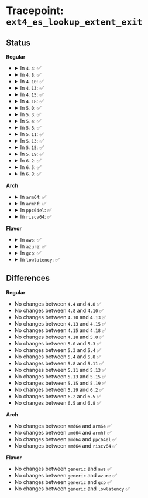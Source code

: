 # Tracepoint: <code>ext4_es_lookup_extent_exit</code>

## Status
<b>Regular</b>
<ul>
<li>
<details>
<summary>In <code>4.4</code>: ✅</summary>

Event:

```c
struct trace_event_raw_ext4_es_lookup_extent_exit {
    struct trace_entry ent;
    dev_t dev;
    ino_t ino;
    ext4_lblk_t lblk;
    ext4_lblk_t len;
    ext4_fsblk_t pblk;
    char status;
    int found;
    char __data[0];
};
```
Function:

```c
void trace_event_raw_event_ext4_es_lookup_extent_exit(void *__data, struct inode *inode, struct extent_status *es, int found);
```
</details>
</li>
<li>
<details>
<summary>In <code>4.8</code>: ✅</summary>

Event:

```c
struct trace_event_raw_ext4_es_lookup_extent_exit {
    struct trace_entry ent;
    dev_t dev;
    ino_t ino;
    ext4_lblk_t lblk;
    ext4_lblk_t len;
    ext4_fsblk_t pblk;
    char status;
    int found;
    char __data[0];
};
```
Function:

```c
void trace_event_raw_event_ext4_es_lookup_extent_exit(void *__data, struct inode *inode, struct extent_status *es, int found);
```
</details>
</li>
<li>
<details>
<summary>In <code>4.10</code>: ✅</summary>

Event:

```c
struct trace_event_raw_ext4_es_lookup_extent_exit {
    struct trace_entry ent;
    dev_t dev;
    ino_t ino;
    ext4_lblk_t lblk;
    ext4_lblk_t len;
    ext4_fsblk_t pblk;
    char status;
    int found;
    char __data[0];
};
```
Function:

```c
void trace_event_raw_event_ext4_es_lookup_extent_exit(void *__data, struct inode *inode, struct extent_status *es, int found);
```
</details>
</li>
<li>
<details>
<summary>In <code>4.13</code>: ✅</summary>

Event:

```c
struct trace_event_raw_ext4_es_lookup_extent_exit {
    struct trace_entry ent;
    dev_t dev;
    ino_t ino;
    ext4_lblk_t lblk;
    ext4_lblk_t len;
    ext4_fsblk_t pblk;
    char status;
    int found;
    char __data[0];
};
```
Function:

```c
void trace_event_raw_event_ext4_es_lookup_extent_exit(void *__data, struct inode *inode, struct extent_status *es, int found);
```
</details>
</li>
<li>
<details>
<summary>In <code>4.15</code>: ✅</summary>

Event:

```c
struct trace_event_raw_ext4_es_lookup_extent_exit {
    struct trace_entry ent;
    dev_t dev;
    ino_t ino;
    ext4_lblk_t lblk;
    ext4_lblk_t len;
    ext4_fsblk_t pblk;
    char status;
    int found;
    char __data[0];
};
```
Function:

```c
void trace_event_raw_event_ext4_es_lookup_extent_exit(void *__data, struct inode *inode, struct extent_status *es, int found);
```
</details>
</li>
<li>
<details>
<summary>In <code>4.18</code>: ✅</summary>

Event:

```c
struct trace_event_raw_ext4_es_lookup_extent_exit {
    struct trace_entry ent;
    dev_t dev;
    ino_t ino;
    ext4_lblk_t lblk;
    ext4_lblk_t len;
    ext4_fsblk_t pblk;
    char status;
    int found;
    char __data[0];
};
```
Function:

```c
void trace_event_raw_event_ext4_es_lookup_extent_exit(void *__data, struct inode *inode, struct extent_status *es, int found);
```
</details>
</li>
<li>
<details>
<summary>In <code>5.0</code>: ✅</summary>

Event:

```c
struct trace_event_raw_ext4_es_lookup_extent_exit {
    struct trace_entry ent;
    dev_t dev;
    ino_t ino;
    ext4_lblk_t lblk;
    ext4_lblk_t len;
    ext4_fsblk_t pblk;
    char status;
    int found;
    char __data[0];
};
```
Function:

```c
void trace_event_raw_event_ext4_es_lookup_extent_exit(void *__data, struct inode *inode, struct extent_status *es, int found);
```
</details>
</li>
<li>
<details>
<summary>In <code>5.3</code>: ✅</summary>

Event:

```c
struct trace_event_raw_ext4_es_lookup_extent_exit {
    struct trace_entry ent;
    dev_t dev;
    ino_t ino;
    ext4_lblk_t lblk;
    ext4_lblk_t len;
    ext4_fsblk_t pblk;
    char status;
    int found;
    char __data[0];
};
```
Function:

```c
void trace_event_raw_event_ext4_es_lookup_extent_exit(void *__data, struct inode *inode, struct extent_status *es, int found);
```
</details>
</li>
<li>
<details>
<summary>In <code>5.4</code>: ✅</summary>

Event:

```c
struct trace_event_raw_ext4_es_lookup_extent_exit {
    struct trace_entry ent;
    dev_t dev;
    ino_t ino;
    ext4_lblk_t lblk;
    ext4_lblk_t len;
    ext4_fsblk_t pblk;
    char status;
    int found;
    char __data[0];
};
```
Function:

```c
void trace_event_raw_event_ext4_es_lookup_extent_exit(void *__data, struct inode *inode, struct extent_status *es, int found);
```
</details>
</li>
<li>
<details>
<summary>In <code>5.8</code>: ✅</summary>

Event:

```c
struct trace_event_raw_ext4_es_lookup_extent_exit {
    struct trace_entry ent;
    dev_t dev;
    ino_t ino;
    ext4_lblk_t lblk;
    ext4_lblk_t len;
    ext4_fsblk_t pblk;
    char status;
    int found;
    char __data[0];
};
```
Function:

```c
void trace_event_raw_event_ext4_es_lookup_extent_exit(void *__data, struct inode *inode, struct extent_status *es, int found);
```
</details>
</li>
<li>
<details>
<summary>In <code>5.11</code>: ✅</summary>

Event:

```c
struct trace_event_raw_ext4_es_lookup_extent_exit {
    struct trace_entry ent;
    dev_t dev;
    ino_t ino;
    ext4_lblk_t lblk;
    ext4_lblk_t len;
    ext4_fsblk_t pblk;
    char status;
    int found;
    char __data[0];
};
```
Function:

```c
void trace_event_raw_event_ext4_es_lookup_extent_exit(void *__data, struct inode *inode, struct extent_status *es, int found);
```
</details>
</li>
<li>
<details>
<summary>In <code>5.13</code>: ✅</summary>

Event:

```c
struct trace_event_raw_ext4_es_lookup_extent_exit {
    struct trace_entry ent;
    dev_t dev;
    ino_t ino;
    ext4_lblk_t lblk;
    ext4_lblk_t len;
    ext4_fsblk_t pblk;
    char status;
    int found;
    char __data[0];
};
```
Function:

```c
void trace_event_raw_event_ext4_es_lookup_extent_exit(void *__data, struct inode *inode, struct extent_status *es, int found);
```
</details>
</li>
<li>
<details>
<summary>In <code>5.15</code>: ✅</summary>

Event:

```c
struct trace_event_raw_ext4_es_lookup_extent_exit {
    struct trace_entry ent;
    dev_t dev;
    ino_t ino;
    ext4_lblk_t lblk;
    ext4_lblk_t len;
    ext4_fsblk_t pblk;
    char status;
    int found;
    char __data[0];
};
```
Function:

```c
void trace_event_raw_event_ext4_es_lookup_extent_exit(void *__data, struct inode *inode, struct extent_status *es, int found);
```
</details>
</li>
<li>
<details>
<summary>In <code>5.19</code>: ✅</summary>

Event:

```c
struct trace_event_raw_ext4_es_lookup_extent_exit {
    struct trace_entry ent;
    dev_t dev;
    ino_t ino;
    ext4_lblk_t lblk;
    ext4_lblk_t len;
    ext4_fsblk_t pblk;
    char status;
    int found;
    char __data[0];
};
```
Function:

```c
void trace_event_raw_event_ext4_es_lookup_extent_exit(void *__data, struct inode *inode, struct extent_status *es, int found);
```
</details>
</li>
<li>
<details>
<summary>In <code>6.2</code>: ✅</summary>

Event:

```c
struct trace_event_raw_ext4_es_lookup_extent_exit {
    struct trace_entry ent;
    dev_t dev;
    ino_t ino;
    ext4_lblk_t lblk;
    ext4_lblk_t len;
    ext4_fsblk_t pblk;
    char status;
    int found;
    char __data[0];
};
```
Function:

```c
void trace_event_raw_event_ext4_es_lookup_extent_exit(void *__data, struct inode *inode, struct extent_status *es, int found);
```
</details>
</li>
<li>
<details>
<summary>In <code>6.5</code>: ✅</summary>

Event:

```c
struct trace_event_raw_ext4_es_lookup_extent_exit {
    struct trace_entry ent;
    dev_t dev;
    ino_t ino;
    ext4_lblk_t lblk;
    ext4_lblk_t len;
    ext4_fsblk_t pblk;
    char status;
    int found;
    char __data[0];
};
```
Function:

```c
void trace_event_raw_event_ext4_es_lookup_extent_exit(void *__data, struct inode *inode, struct extent_status *es, int found);
```
</details>
</li>
<li>
<details>
<summary>In <code>6.8</code>: ✅</summary>

Event:

```c
struct trace_event_raw_ext4_es_lookup_extent_exit {
    struct trace_entry ent;
    dev_t dev;
    ino_t ino;
    ext4_lblk_t lblk;
    ext4_lblk_t len;
    ext4_fsblk_t pblk;
    char status;
    int found;
    char __data[0];
};
```
Function:

```c
void trace_event_raw_event_ext4_es_lookup_extent_exit(void *__data, struct inode *inode, struct extent_status *es, int found);
```
</details>
</li>
</ul>
<b>Arch</b>
<ul>
<li>
<details>
<summary>In <code>arm64</code>: ✅</summary>

Event:

```c
struct trace_event_raw_ext4_es_lookup_extent_exit {
    struct trace_entry ent;
    dev_t dev;
    ino_t ino;
    ext4_lblk_t lblk;
    ext4_lblk_t len;
    ext4_fsblk_t pblk;
    char status;
    int found;
    char __data[0];
};
```
Function:

```c
void trace_event_raw_event_ext4_es_lookup_extent_exit(void *__data, struct inode *inode, struct extent_status *es, int found);
```
</details>
</li>
<li>
<details>
<summary>In <code>armhf</code>: ✅</summary>

Event:

```c
struct trace_event_raw_ext4_es_lookup_extent_exit {
    struct trace_entry ent;
    dev_t dev;
    ino_t ino;
    ext4_lblk_t lblk;
    ext4_lblk_t len;
    ext4_fsblk_t pblk;
    char status;
    int found;
    char __data[0];
};
```
Function:

```c
void trace_event_raw_event_ext4_es_lookup_extent_exit(void *__data, struct inode *inode, struct extent_status *es, int found);
```
</details>
</li>
<li>
<details>
<summary>In <code>ppc64el</code>: ✅</summary>

Event:

```c
struct trace_event_raw_ext4_es_lookup_extent_exit {
    struct trace_entry ent;
    dev_t dev;
    ino_t ino;
    ext4_lblk_t lblk;
    ext4_lblk_t len;
    ext4_fsblk_t pblk;
    char status;
    int found;
    char __data[0];
};
```
Function:

```c
void trace_event_raw_event_ext4_es_lookup_extent_exit(void *__data, struct inode *inode, struct extent_status *es, int found);
```
</details>
</li>
<li>
<details>
<summary>In <code>riscv64</code>: ✅</summary>

Event:

```c
struct trace_event_raw_ext4_es_lookup_extent_exit {
    struct trace_entry ent;
    dev_t dev;
    ino_t ino;
    ext4_lblk_t lblk;
    ext4_lblk_t len;
    ext4_fsblk_t pblk;
    char status;
    int found;
    char __data[0];
};
```
Function:

```c
void trace_event_raw_event_ext4_es_lookup_extent_exit(void *__data, struct inode *inode, struct extent_status *es, int found);
```
</details>
</li>
</ul>
<b>Flavor</b>
<ul>
<li>
<details>
<summary>In <code>aws</code>: ✅</summary>

Event:

```c
struct trace_event_raw_ext4_es_lookup_extent_exit {
    struct trace_entry ent;
    dev_t dev;
    ino_t ino;
    ext4_lblk_t lblk;
    ext4_lblk_t len;
    ext4_fsblk_t pblk;
    char status;
    int found;
    char __data[0];
};
```
Function:

```c
void trace_event_raw_event_ext4_es_lookup_extent_exit(void *__data, struct inode *inode, struct extent_status *es, int found);
```
</details>
</li>
<li>
<details>
<summary>In <code>azure</code>: ✅</summary>

Event:

```c
struct trace_event_raw_ext4_es_lookup_extent_exit {
    struct trace_entry ent;
    dev_t dev;
    ino_t ino;
    ext4_lblk_t lblk;
    ext4_lblk_t len;
    ext4_fsblk_t pblk;
    char status;
    int found;
    char __data[0];
};
```
Function:

```c
void trace_event_raw_event_ext4_es_lookup_extent_exit(void *__data, struct inode *inode, struct extent_status *es, int found);
```
</details>
</li>
<li>
<details>
<summary>In <code>gcp</code>: ✅</summary>

Event:

```c
struct trace_event_raw_ext4_es_lookup_extent_exit {
    struct trace_entry ent;
    dev_t dev;
    ino_t ino;
    ext4_lblk_t lblk;
    ext4_lblk_t len;
    ext4_fsblk_t pblk;
    char status;
    int found;
    char __data[0];
};
```
Function:

```c
void trace_event_raw_event_ext4_es_lookup_extent_exit(void *__data, struct inode *inode, struct extent_status *es, int found);
```
</details>
</li>
<li>
<details>
<summary>In <code>lowlatency</code>: ✅</summary>

Event:

```c
struct trace_event_raw_ext4_es_lookup_extent_exit {
    struct trace_entry ent;
    dev_t dev;
    ino_t ino;
    ext4_lblk_t lblk;
    ext4_lblk_t len;
    ext4_fsblk_t pblk;
    char status;
    int found;
    char __data[0];
};
```
Function:

```c
void trace_event_raw_event_ext4_es_lookup_extent_exit(void *__data, struct inode *inode, struct extent_status *es, int found);
```
</details>
</li>
</ul>

## Differences
<b>Regular</b>
<ul>
<li>
No changes between <code>4.4</code> and <code>4.8</code> ✅
</li>
<li>
No changes between <code>4.8</code> and <code>4.10</code> ✅
</li>
<li>
No changes between <code>4.10</code> and <code>4.13</code> ✅
</li>
<li>
No changes between <code>4.13</code> and <code>4.15</code> ✅
</li>
<li>
No changes between <code>4.15</code> and <code>4.18</code> ✅
</li>
<li>
No changes between <code>4.18</code> and <code>5.0</code> ✅
</li>
<li>
No changes between <code>5.0</code> and <code>5.3</code> ✅
</li>
<li>
No changes between <code>5.3</code> and <code>5.4</code> ✅
</li>
<li>
No changes between <code>5.4</code> and <code>5.8</code> ✅
</li>
<li>
No changes between <code>5.8</code> and <code>5.11</code> ✅
</li>
<li>
No changes between <code>5.11</code> and <code>5.13</code> ✅
</li>
<li>
No changes between <code>5.13</code> and <code>5.15</code> ✅
</li>
<li>
No changes between <code>5.15</code> and <code>5.19</code> ✅
</li>
<li>
No changes between <code>5.19</code> and <code>6.2</code> ✅
</li>
<li>
No changes between <code>6.2</code> and <code>6.5</code> ✅
</li>
<li>
No changes between <code>6.5</code> and <code>6.8</code> ✅
</li>
</ul>
<b>Arch</b>
<ul>
<li>
No changes between <code>amd64</code> and <code>arm64</code> ✅
</li>
<li>
No changes between <code>amd64</code> and <code>armhf</code> ✅
</li>
<li>
No changes between <code>amd64</code> and <code>ppc64el</code> ✅
</li>
<li>
No changes between <code>amd64</code> and <code>riscv64</code> ✅
</li>
</ul>
<b>Flavor</b>
<ul>
<li>
No changes between <code>generic</code> and <code>aws</code> ✅
</li>
<li>
No changes between <code>generic</code> and <code>azure</code> ✅
</li>
<li>
No changes between <code>generic</code> and <code>gcp</code> ✅
</li>
<li>
No changes between <code>generic</code> and <code>lowlatency</code> ✅
</li>
</ul>
